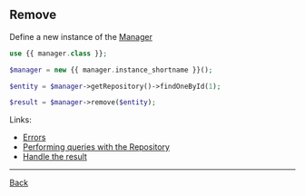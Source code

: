 ## Remove 

Define a new instance of the [Manager](manager.md)

```php
use {{ manager.class }};

$manager = new {{ manager.instance_shortname }}();
```

```php
$entity = $manager->getRepository()->findOneById(1);

$result = $manager->remove($entity);
```

Links:
* [Errors](errors.md)
* [Performing queries with the Repository](repository.md)
* [Handle the result](result.md)

---
[Back](index.md)